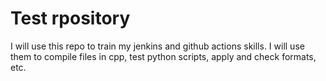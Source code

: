 # Test rpository
I will use this repo to train my jenkins and github actions skills. I will use them to compile files in cpp, test python scripts, apply and check formats, etc.
